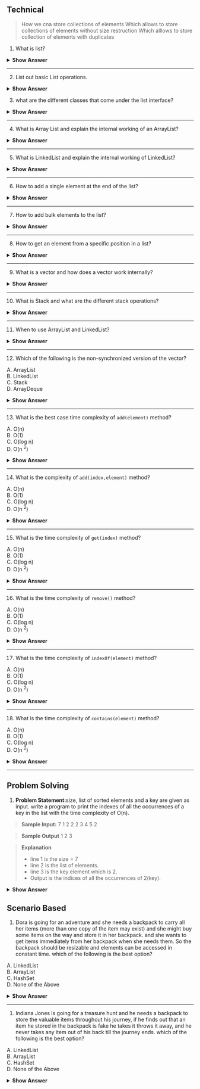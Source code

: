 ## Technical

> How we cna store collections of elements
> Which allows to store collections of elements without size restruction
> Which alllows to store collection of elements with duplicates
> 


1. What is list?

<details>

<summary><b>Show Answer</b></summary>

> - A list is an ordered collection of elements. 
> - Duplicate elements are allowed in the list. 
``` java 
List <E> l ;
```

> the above code represents List declaration, where E is an element ( type parameter).

</details>

---

2. List out basic List operations.

<details>

<summary><b>Show Answer</b></summary>

> Along with the operations inherited from the collection interface, the list has the following operations
> 1. Positional Access: accessing an element by its index.
> get, set, add,  addAll and remove are positional access methods.

> 2. Search: used to search the specific element and get the index of the element
> indexOf and lastIndexOf are Search methods.

> 3. Iteration: used to iterate over a list as it is a sequential data structure.
> listIterator is an Iteration method.

> 4. Range-view: is used to get the subList of the list of a specific range.
> subList method is a range-view method.

---

</details>

3. what are the different classes that come under the list interface?

<details>

<summary><b>Show Answer</b></summary>

> The following are the classes that implement List Interface.

> 1. ArrayList
> 2. LinkedList
> 3. Vector
> 4. Stack

</details>

---

4. What is Array List and explain the internal working of an ArrayList?

<details>

<summary><b>Show Answer</b></summary>

> ArrayList is a dynamic array and it implements the list interface.

> internal working of ArrayList:

> 1. Initially, an array of capacity 10 is created
> 2. when elements beyond the capacity i.e. 10 are added to the ArrayList a new array of size 

  $ n + n/2 + 1$

> where n is the capacity of the array

> 3. All the elements in the old array are copied to the new array and the old array is dumped.


</details>

---

5. What is LinkedList and explain the internal working of LinkedList?

<details>

<summary><b>Show Answer</b></summary>

> - LinkedList is used to store the elements in a sequential manner.
> - Linked list implements both list and deque interface.
> - Internally Linked list is a double-linked list with nodes that store the address of the previous element and the next element.

</details>

---


6. How to add a single element at the end of the list?

<details>

<summary><b>Show Answer</b></summary>

> 1. <code>add(element)</code> method is used to add single element at the end of the list.

``` java

List <Integer> al = new ArrayList<>();
al.add(1);

```

> - In the above code an array list "al" is created and it stores Integer elements and element 1 is added to the ArrayList.


</details>

---

7. How to add bulk elements to the list?

<details>

<summary><b>Show Answer</b></summary>

> 1. addAll method is used to add bulk elements to the list.

``` java

List <Integer> al1 = new ArrayList<>();

al1.add(1);
al1.add(2);

List <Integer> al2 = new ArrayList<>();

al2.addAll(al1);
al2.addAll(0,al2);

```

>- In the above code an array list "al1" and "al2" are created and some elements are added to al1, all the elements in al1 are added to al2 using addAll().
>-  <code>addAll(collection)</code> adds elements at the end of the list and <code>addAll(int index, collection)</code> adds elements from a specific position.


</details>

---

8. How to get an element from a specific position in a list?

<details>

<summary><b>Show Answer</b></summary>

> 1. <code>get(int index)</code> method is used to get a  single element from the list.

</details>

---

9. What is a vector and how does a vector work internally?

<details>

<summary><b>Show Answer</b></summary>

> - Vector is internally a dynamic array with an initial capacity and capacity increment.
> - Vector is similar to ArrayList, the main difference is that the vector is synchronized.
> - Vector is a legacy class so it has some methods which are not part of the collection framework.

</details>

---


10. What is Stack and what are the different stack operations?

<details>
<summary><b>Show Answer</b></summary>

> -  Stack follows the Last in First out principle
>-  Stack extends Vector and it has five additional operations, which are:

> 1. push(element): adds elements to the top of the stack and returns the element.
> 2. pop(): deletes the top element of the stack and returns that element, throws EmptyStackException if the stack is empty.
> 3. peek(): returns the topmost element of the stack, and throws EmptyStackException if the stack is empty. 
> 4. empty(): returns a boolean value. returns true if the stack is empty and false if the stack is not empty.
> 5. Search(element): this method returns the distance of the element from the top of the stack, the distance for the top element is 1. is the element is not present it returns -1.

</details>

---


11. When to use ArrayList and LinkedList?

<details>

<summary><b>Show Answer</b></summary>

> - Array list and linked list are two general purpose list classes.
>-  mostly array list is preferred over a linked list because in ArrayList elements can be accessed at a constant time. In a linked list as elements are stored in the form of nodes, it gives linear positional access

> <i><b>Note:</b> 
> - constant access: The time complexity is directly proportional to a constant value and is in no way related to the size of the data structure.
> - linear access: the time complexity is proportional to the size of the data structure.

</i> 

| ArrayList                                                                            | LinkedList                                                                                                                                                                 |
| ------------------------------------------------------------------------------------ | -------------------------------------------------------------------------------------------------------------------------------------------------------------------------- |
| Used when deletion and insertion operations are minimal.                             | Used when insertion operations and deletion operations are more frequent                                                                                                   |
| ArrayList has a tuning point to set the initial capacity                             | Linked list has no tuning point but has seven operations, clone, addFirst, addLast, reomveFirst, removeLast, getFirst and getLast. It also implements the queue interface. |
| ArrayList is fast and constant time complexity is achieved in most of the operations | LinkedList is comparatively slow and linear time complexity is achieved in most of the cases                                                                               |


</details>

---

12. Which of the following is the non-synchronized version of the vector?

A. ArrayList<br>
B. LinkedList<br>
C. Stack<br>
D. ArrayDeque

<details>

<summary><b>Show Answer</b></summary>

> A

<details>

<summary><b>Explanation</b></summary>

> Array List like vector is a dynamic array and is non-synchronized
> ArrayList is prefered over Vector as it's fast because it is not synchronized.

</details>
</details>

---

13. What is the best case time complexity of <code>add(element)</code> method?

A. O(n)<br>
B. O(1)<br>
C. O(log n)<br>
D. O(n <sup>2</sup>)

<details>
<summary><b>Show Answer</b></summary>

> B

<details>
<summary><b>Explanation</b></summary>

> as elements are added to the end of the ArrayList the time complexity is O(1)
> but in the worst case, i.e. when the capacity of ArrayList is exceeded, a new array is created and all the elements are copied to the new Array and the new element is added, here the time complexity is O(n).

</details>
</details>

---

14. What is the complexity of <code>add(index,element)</code> method?

A. O(n)<br>
B. O(1)<br>
C. O(log n)<br>
D. O(n <sup>2</sup>)

<details>
<summary><b>Show Answer</b></summary>

> A

<details>
<summary><b>Explanation</b></summary>

> Since the element can be added at any specific index, most of the elements in the list are shifted to insert the new element. on average the time complexity is O(n).

</details>
</details>

---

15. What is the time complexity of <code>get(index)</code> method?

A. O(n)<br>
B. O(1)<br>
C. O(log n)<br>
D. O(n <sup>2</sup>)

<details>
<summary><b>Show Answer</b></summary>

> B

<details>
<summary><b>Explanation</b></summary>

> In an array List the elements can be accessed directly by their position, So the time complexity is O(1).

</details>
</details>

---

16. What is the time complexity of <code>remove()</code> method?

A. O(n)<br>
B. O(1)<br>
C. O(log n)<br>
D. O(n <sup>2</sup>)

<details>
<summary><b>Show Answer</b></summary>

> A

<details>
<summary><b>Explanation</b></summary>

> to remove an element the entire array is traversed and after finding the element the element is deleted. So the time complexity is O(n).

</details>
</details>

---

17. What is the time complexity of <code>indexOf(element)</code> method?

A. O(n)<br>
B. O(1)<br>
C. O(log n)<br>
D. O(n <sup>2</sup>)

<details>
<summary><b>Show Answer</b></summary>

> A

<details>
<summary><b>Explanation</b></summary>

> In the worst-case scenario the element is the last element and the entire ArrayList should be traversed to get the position of the element, So the time complexity is O(n).

</details>
</details>

---

18. What is the time complexity of <code>contains(element)</code> method?

A. O(n)<br>
B. O(1)<br>
C. O(log n)<br>
D. O(n <sup>2</sup>)

<details>
<summary><b>Show Answer</b></summary>

> A

<details>
<summary><b>Explanation</b></summary>

> <code>contains(element)</code> implementation is similar to <code>indexOf(element)</code>. so the time complexity is O(n).

</details>
</details>

---
## Problem Solving

1. <b>Problem Statement:</b>size, list of sorted elements and a key are given as input. write a program to print the indexes of all the occurrences of a key in the list with the time complexity of O(n). 

> <b>Sample Input:</b>
> 7
> 1 2 2 2 3 4 5
> 2

> <b>Sample Output</b>
> 1 2 3

> <b>Explanation</b>
> - line 1 is the size = 7
> - line 2 is the list of elements.
> - line 3 is the key element which is 2.
> - Output is the indices of all the occurrences of 2(key).

<details>

<summary><b>Show Answer</b></summary>

``` java

import java.util.*;
public class Collections {
  public static void main(String[] args) {
    
    Collections c = new Collections();
    Scanner sc = new Scanner(System.in);
    ArrayList<Integer> al = new ArrayList<>();
    int size = sc.nextInt();
    for( int i=0;i<size;i++)
    {
      al.add(sc.nextInt());
    }
    
    int key = sc.nextInt();
    
    c.printOccurance(al, key);
    
  }
  
  void printOccurance(ArrayList<Integer> al, int key)
  {
    int start = al.indexOf(key);
    int last = al.lastIndexOf(key);
    for( int i = start;i<=last;i++) {
      
      System.out.print(i + " ");
    }
      
      
  }
    
}


```

</details>

## Scenario Based

1. Dora is going for an adventure and she needs a backpack to carry all her items (more than one copy of the item may exist) and she might buy some items on the way and store it in her backpack. and she wants to get items immediately from her backpack when she needs them. So the backpack should be resizable and elements can be accessed in constant time. which of the following is the best option?

A. LinkedList <br>
B. ArrayList <br>
C. HashSet<br>
D. None of the Above

<details>

<summary><b>Show Answer</b></summary>

> B

<details>

<summary><b>Explanation</b></summary>

> Array list is a dynamic array, so Dora can store any number of items in the backpack, Array list allows duplicate elements, and elements can be accessed with a time complexity of O(1) using the index, So Dora can get her items from her backpack immediately. 


</details>
</details>

---

1. Indiana Jones is going for a treasure hunt and he needs a backpack to store the valuable items throughout his journey, if he finds out that an item he stored in the backpack is fake he takes it throws it away, and he never takes any item out of his back till the journey ends. which of the following is the best option?

A. LinkedList <br>
B. ArrayList <br>
C. HashSet<br>
D. None of the Above

<details>

<summary><b>Show Answer</b></summary>

> A

<details>

<summary><b>Explanation</b></summary>

> LinkedList varies in size dynamically and insertion and deletion operations in the linked list have constant time. So Indiana Jones can store and remove elements from his backpack easily using a LinkedList.


</details>
</details>









